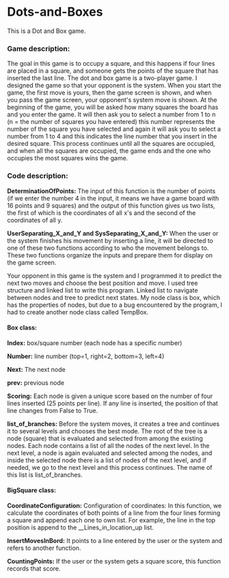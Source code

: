 # Dots-and-Boxes
This is a Dot and Box game.

### Game description:
The goal in this game is to occupy a square, and this happens if four lines are placed in a square, and someone gets the points of the square that has inserted the last line.
The dot and box game is a two-player game. I designed the game so that your opponent is the system.
When you start the game, the first move is yours, then the game screen is shown, and when you pass the game screen, your opponent's system move is shown.
At the beginning of the game, you will be asked how many squares the board has and you enter the game.
It will then ask you to select a number from 1 to n (n = the number of squares you have entered) this number represents the number of the square you have selected and again it will ask you to
select a number from 1 to 4 and this indicates the line number that you insert in the desired square.
This process continues until all the squares are occupied, and when all the squares are occupied, the game ends and the one who occupies the most squares wins the game.

### Code description:
**DeterminationOfPoints:** 
The input of this function is the number of points (if we enter the number 4 in the input, it means
we have a game board with 16 points and 9 squares) and the output of this function gives us two lists, the first of which is
the coordinates of all x's and the second of the coordinates of all y.

**UserSeparating_X_and_Y and SysSeparating_X_and_Y:**
When the user or the system finishes his movement by inserting a line, it will be directed to one of these two functions
according to who the movement belongs to. These two functions organize the inputs and prepare them for display on the game screen.

Your opponent in this game is the system and I programmed it to predict the next two moves and choose the best position and move.
I used tree structure and linked list to write this program.
Linked list to navigate between nodes and tree to predict next states.
My node class is box, which has the properties of nodes, but due to a bug encountered by the program, I had to create another node class called TempBox.
#### Box class:
**Index:** box/square number (each node has a specific number)

**Number:** line number (top=1, right=2, bottom=3, left=4)

**Next:** The next node

**prev:** previous node

**Scoring:** Each node is given a unique score based on the number of four lines inserted (25 points per line).
If any line is inserted, the position of that line changes from False to True.

**list_of_branches:** Before the system moves, it creates a tree and continues it to several levels and chooses the best mode.
The root of the tree is a node (square) that is evaluated and selected
from among the existing nodes. Each node contains a list of all the nodes of the next level. In the next level,
a node is again evaluated and selected among the nodes, and inside the selected 
node there is a list of nodes of the next level, and if needed, we go to the next level and this process continues.
The name of this list is list_of_branches.
#### BigSquare class:
**CoordinateConfiguration:** Configuration of coordinates: In this function, we calculate the coordinates of both points of a line
from the four lines forming a square and append each one to own list. For example, the line in the top position is append to the __Lines_in_location_up list.

**InsertMovesInBord:** It points to a line entered by the user or the system and refers to another function.

**CountingPoints:** If the user or the system gets a square score, this function records that score.















